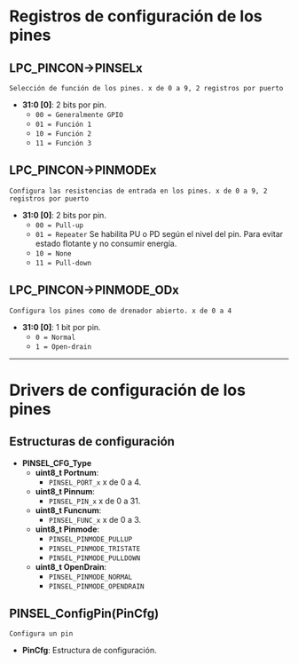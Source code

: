 # Registros de configuración de los pines

## LPC_PINCON->PINSELx
`Selección de función de los pines. x de 0 a 9, 2 registros por puerto`
- **31:0 [0]**: 2 bits por pin. 
  - `00 = Generalmente GPIO`
  - `01 = Función 1`
  - `10 = Función 2`
  - `11 = Función 3`

## LPC_PINCON->PINMODEx
`Configura las resistencias de entrada en los pines. x de 0 a 9, 2 registros por puerto`
- **31:0 [0]**: 2 bits por pin.
  - `00 = Pull-up`
  - `01 = Repeater` Se habilita PU o PD según el nivel del pin. Para evitar estado flotante y no consumir energía.
  - `10 = None`
  - `11 = Pull-down`

## LPC_PINCON->PINMODE_ODx
`Configura los pines como de drenador abierto. x de 0 a 4`
- **31:0 [0]**: 1 bit por pin.
  - `0 = Normal`
  - `1 = Open-drain`

---

# Drivers de configuración de los pines
## Estructuras de configuración
- **PINSEL_CFG_Type**
    - **uint8_t Portnum**:
      - `PINSEL_PORT_x` x de 0 a 4.
    - **uint8_t Pinnum**:
      - `PINSEL_PIN_x` x de 0 a 31.
    - **uint8_t Funcnum**:
      - `PINSEL_FUNC_x` x de 0 a 3.
    - **uint8_t Pinmode**:
      - `PINSEL_PINMODE_PULLUP`
      - `PINSEL_PINMODE_TRISTATE`
      - `PINSEL_PINMODE_PULLDOWN`
    - **uint8_t OpenDrain**:
      - `PINSEL_PINMODE_NORMAL`
      - `PINSEL_PINMODE_OPENDRAIN`

## PINSEL_ConfigPin(PinCfg)
`Configura un pin`
- **PinCfg**: Estructura de configuración.
